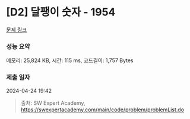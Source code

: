 # [D2] 달팽이 숫자 - 1954 

[문제 링크](https://swexpertacademy.com/main/code/problem/problemDetail.do?contestProbId=AV5PobmqAPoDFAUq) 

### 성능 요약

메모리: 25,824 KB, 시간: 115 ms, 코드길이: 1,757 Bytes

### 제출 일자

2024-04-24 19:42



> 출처: SW Expert Academy, https://swexpertacademy.com/main/code/problem/problemList.do